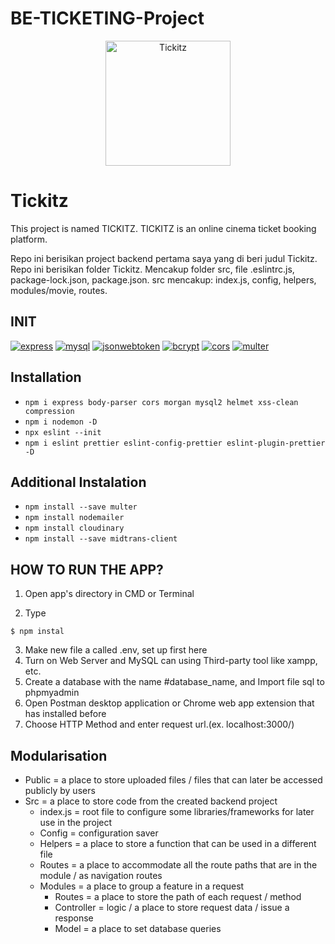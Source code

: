 # BE-TICKETING-Project

<div align="center">
	<img height="200" src="./public/upload/movie/Tickitz2.jpg" alt="Tickitz">
</div>

# Tickitz

This project is named TICKITZ.
TICKITZ is an online cinema ticket booking platform.

Repo ini berisikan project backend pertama saya yang di beri judul Tickitz.
Repo ini berisikan folder Tickitz.
Mencakup folder src, file .eslintrc.js, package-lock.json, package.json.
src mencakup: index.js, config, helpers, modules/movie, routes.

## INIT

[![express](https://img.shields.io/npm/v/express?label=express)](https://www.npmjs.com/package/express)
[![mysql](https://img.shields.io/npm/v/mysql?label=mysql)](https://www.npmjs.com/package/mysql)
[![jsonwebtoken](https://img.shields.io/npm/v/jsonwebtoken?label=jsonwebtoken)](https://www.npmjs.com/package/jsonwebtoken)
[![bcrypt](https://img.shields.io/npm/v/bcrypt?label=bcrypt)](https://www.npmjs.com/package/bcrypt)
[![cors](https://img.shields.io/npm/v/cors?label=cors)](https://www.npmjs.com/package/cors)
[![multer](https://img.shields.io/npm/v/multer?label=multer)](https://www.npmjs.com/package/multer)

## Installation

- `npm i express body-parser cors morgan mysql2 helmet xss-clean compression`
- `npm i nodemon -D`
- `npx eslint --init`
- `npm i eslint prettier eslint-config-prettier eslint-plugin-prettier -D`

## Additional Instalation

- `npm install --save multer`
- `npm install nodemailer`
- `npm install cloudinary`
- `npm install --save midtrans-client`

## HOW TO RUN THE APP?

1. Open app's directory in CMD or Terminal

2. Type

```
$ npm instal
```

3. Make new file a called .env, set up first here
4. Turn on Web Server and MySQL can using Third-party tool like xampp, etc.
5. Create a database with the name #database_name, and Import file sql to phpmyadmin
6. Open Postman desktop application or Chrome web app extension that has installed before
7. Choose HTTP Method and enter request url.(ex. localhost:3000/)

## Modularisation

- Public = a place to store uploaded files / files that can later be accessed publicly by users
- Src = a place to store code from the created backend project
  - index.js = root file to configure some libraries/frameworks for later use in the project
  - Config = configuration saver
  - Helpers = a place to store a function that can be used in a different file
  - Routes = a place to accommodate all the route paths that are in the module / as navigation routes
  - Modules = a place to group a feature in a request
    - Routes = a place to store the path of each request / method
    - Controller = logic / a place to store request data / issue a response
    - Model = a place to set database queries
